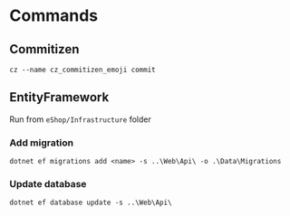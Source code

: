 # Commands
## Commitizen
`cz --name cz_commitizen_emoji commit`
## EntityFramework
Run from `eShop/Infrastructure` folder
### Add migration
`dotnet ef migrations add <name> -s ..\Web\Api\ -o .\Data\Migrations`
### Update database
`dotnet ef database update -s ..\Web\Api\`